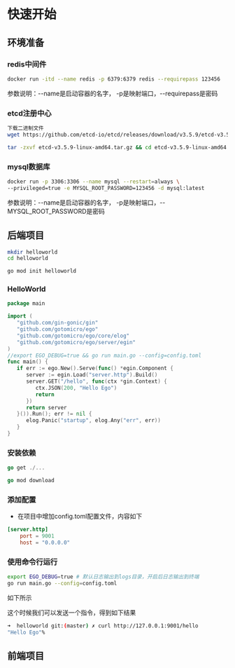 # 快速开始

## 环境准备
### redis中间件

```bash
docker run -itd --name redis -p 6379:6379 redis --requirepass 123456
```

参数说明：--name是启动容器的名字， -p是映射端口，--requirepass是密码

### etcd注册中心

```bash
下载二进制文件
wget https://github.com/etcd-io/etcd/releases/download/v3.5.9/etcd-v3.5.9-linux-amd64.tar.gz

tar -zxvf etcd-v3.5.9-linux-amd64.tar.gz && cd etcd-v3.5.9-linux-amd64 && nohup ./etcd &
```



### mysql数据库

```bash
docker run -p 3306:3306 --name mysql --restart=always \
--privileged=true -e MYSQL_ROOT_PASSWORD=123456 -d mysql:latest
```

参数说明：--name是启动容器的名字， -p是映射端口，--MYSQL_ROOT_PASSWORD是密码



## 后端项目
```bash
mkdir helloworld 
cd helloworld 

go mod init helloworld
```

### HelloWorld
```Go
package main

import (
   "github.com/gin-gonic/gin"
   "github.com/gotomicro/ego"
   "github.com/gotomicro/ego/core/elog"
   "github.com/gotomicro/ego/server/egin"
)
//export EGO_DEBUG=true && go run main.go --config=config.toml
func main() {
   if err := ego.New().Serve(func() *egin.Component {
      server := egin.Load("server.http").Build()
      server.GET("/hello", func(ctx *gin.Context) {
         ctx.JSON(200, "Hello Ego")
         return
      })
      return server
   }()).Run(); err != nil {
      elog.Panic("startup", elog.Any("err", err))
   }
}
```

### 安装依赖
```Go
go get ./...

go mod download
```

### 添加配置
* 在项目中增加config.toml配置文件，内容如下
```toml
[server.http]
    port = 9001
    host = "0.0.0.0"
```

### 使用命令行运行
```bash
export EGO_DEBUG=true # 默认日志输出到logs目录，开启后日志输出到终端
go run main.go --config=config.toml
```

如下所示



这个时候我们可以发送一个指令，得到如下结果

```bash
➜  helloworld git:(master) ✗ curl http://127.0.0.1:9001/hello
"Hello Ego"%  
```


## 前端项目
<Vssue title="quickStart" />